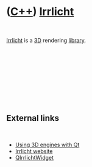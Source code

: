 
 

 

 

 

 

([C++](Cpp.md)) [Irrlicht](CppIrrlicht.md)
============================================

 

[Irrlicht](CppIrrlicht.md) is a [3D](Cpp3d.md) rendering
[library](CppLibrary.md).

 

 

 

 

 

External links
--------------

 

-   [Using 3D engines with
    Qt](http://qt-project.org/wiki/Using_3D_engines_with_Qt)
-   [Irrlicht website](http://irrlicht.sourceforge.net)
-   [QIrrlichtWidget](http://irrlicht.sourceforge.net/phpBB2/viewtopic.php?t=15112&highlight=qirrlichtwidget)

 

 

 

 

 

 

